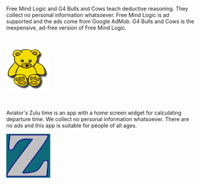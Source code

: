 <P STYLE="margin-bottom: 0in">Free Mind Logic and G4 Bulls and Cows
teach deductive reasoning.  They collect no personal information
whatsoever.  Free Mind Logic is ad supported and the ads come from Google
AdMob.  G4 Bulls and Cows is the inexpensive, ad-free version of Free
Mind Logic.</P>
<P STYLE="margin-bottom: 0in"><BR>
</P>
<P STYLE="margin-bottom: 0in"><IMG SRC="privacypolicyranddev_html_m57689561.png" NAME="ace" ALIGN=CENTER WIDTH=117 HEIGHT=117 BORDER=0><BR>
</P><BR><BR>
  <P>Aviator's Zulu time is an app with a home screen widget for calculating departure time.  We collect no personal information whatsoever.  There are no ads and this app is suitable for people of all ages.</P>
  <PSTYLE="margin-bottom: 0in"><IMG SRC="icon.png" NAME="ace" ALIGN=center WIDTH=117 HEIGHT=117 BORDER=0><BR>
</P>
</BODY>
</HTML>
